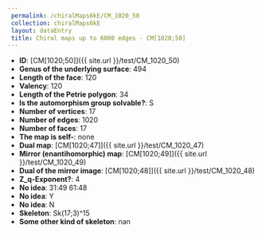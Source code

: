 ```yaml
--- 
 permalink: /chiralMaps6kE/CM_1020_50 
 collection: chiralMaps6kE
 layout: dataEntry
 title: Chiral maps up to 6000 edges - CM[1020;50]
---
```


- **ID**: [CM[1020;50]]({{ site.url }}/test/CM_1020_50)
- **Genus of the underlying surface**: 494
- **Length of the face**: 120
- **Valency**: 120
- **Length of the Petrie polygon**: 34
- **Is the automorphism group solvable?**: S
- **Number of vertices**: 17
- **Number of edges**: 1020
- **Number of faces**: 17
- **The map is self-**: none
- **Dual map**: [CM[1020;47]]({{ site.url }}/test/CM_1020_47)
- **Mirror (enantihomorphic) map**: [CM[1020;49]]({{ site.url }}/test/CM_1020_49)
- **Dual of the mirror image**: [CM[1020;48]]({{ site.url }}/test/CM_1020_48)
- **Z_q-Exponent?**: 4
- **No idea**:  31:49 61:48
- **No idea**: Y
- **No idea**: N
- **Skeleton**: Sk(17;3)^15
- **Some other kind of skeleton**: nan
